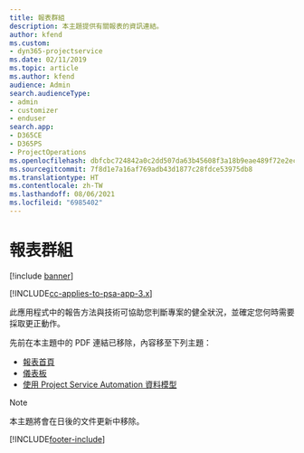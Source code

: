 ```yaml
---
title: 報表群組
description: 本主題提供有關報表的資訊連結。
author: kfend
ms.custom:
- dyn365-projectservice
ms.date: 02/11/2019
ms.topic: article
ms.author: kfend
audience: Admin
search.audienceType:
- admin
- customizer
- enduser
search.app:
- D365CE
- D365PS
- ProjectOperations
ms.openlocfilehash: dbfcbc724842a0c2dd507da63b45608f3a18b9eae489f72e2ec0bd50f9fd2f24
ms.sourcegitcommit: 7f8d1e7a16af769adb43d1877c28fdce53975db8
ms.translationtype: HT
ms.contentlocale: zh-TW
ms.lasthandoff: 08/06/2021
ms.locfileid: "6985402"
---
```

# <a name="reporting-guide"></a>報表群組

[!include [banner](../../includes/psa-now-project-operations.md)]

[!INCLUDE[cc-applies-to-psa-app-3.x](../../includes/cc-applies-to-psa-app-3x.md)]

此應用程式中的報告方法與技術可協助您判斷專案的健全狀況，並確定您何時需要採取更正動作。 

先前在本主題中的 PDF 連結已移除，內容移至下列主題：

- [報表首頁](../reports-reporting-dynamics-365-project-service.md)
- [儀表板 ](../reports-dashboards.md)
- [使用 Project Service Automation 資料模型](../reports-working-project-service-data-model.md)

> [!NOTE]
> 本主題將會在日後的文件更新中移除。 


[!INCLUDE[footer-include](../../includes/footer-banner.md)]